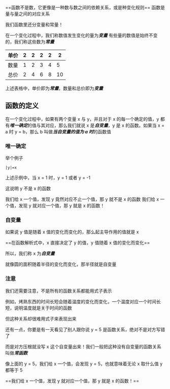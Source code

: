 ==函数不是数，它更像是一种数与数之间的依赖关系，或是种变化规则==
函数是量与量之间的对应关系

我们函数里还分变量和常量！

在一个变化过程中，我们称数值发生变化的量为***变量***
有些量的数值是始终不变的，我们称这些数为***常量***

|单价|2|2|2|2|2|
|---|---|---|---|---|---|
|数量|1|2|3|4|5|
|总价|2|4|6|8|10|

上述表格中，单价即为***常量***，数量和总价即为***变量***

## 函数的定义

在一个变化过程中，如果有两个变量 x 与 y，并且对于 x 的每一个确定的值，y 都有***唯一确定***的值与其对应，那么我们就说 x 是***自变量***，y 是 x 的函数。如果当 x = a 时 y = b，那么 b 叫做***当自变量的值为 a 时***的函数值

### 唯一确定

举个例子

```
|y|=x
```

上述示例中，当 x = 1 时，y = 1 或者 y = -1

这说明 y 不是 x 的函数

我们给 x 一个值，发现 y 竟然对应不止一个值，那 y 就不是 x 的函数
我们给 x 一个值，发现 y 就对应一个值，那 y 就是 x 的函数！

### 自变量

如果说 y 值是随着 x 值的变化而变化的，那么起主导作用的值就是 x

==在函数解析式中，x 直接决定了 y 的值，y 值随着 x 值的变化而变化==

所以，我们称 x 为***自变量***

就像圆的面积随着半径的变化而变化，那半径就是自变量

### 注意

我们还需要注意，不是所有的函数关系都能用式子表示

例如，烤熟东西的时间长短会随着温度的变化而变化，一个温度对应一个时间长短，说明温度就是关于时间的函数

但这种关系却很难用式子来表现出来

还有一点，你要是有一天看见了别人跟你说 y = 5 是函数关系，绝对不是对方写错了

而是对方压根就没写 x 这个自变量出来！我们一般把这种没有自变量的函数关系叫做***常函数***

像上面的 y = 5，我们给 x 一个值，会发现 y = 5，也就意味着无论 x 取什么值 y 都等于 5

==我们给 x 一个值，发现 y 就对应一个值，那 y 就是 x 的函数！==



